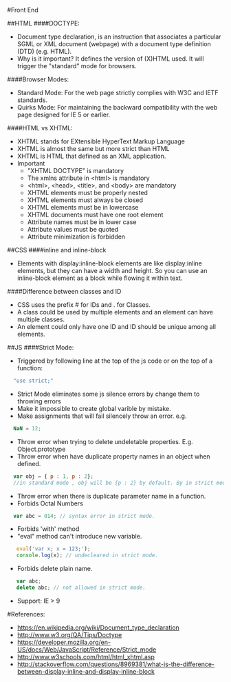 #Front End

##HTML
####DOCTYPE: 
* Document type declaration, is an instruction that associates a particular SGML or XML document (webpage) with a document type definition (DTD) (e.g. HTML).
* Why is it important? It defines the version of (X)HTML used. It will trigger the "standard" mode for browsers. 

####Browser Modes:
* Standard Mode: For the web page strictly complies with W3C and IETF standards.
* Quirks Mode: For maintaining the backward compatibility with the web page designed for IE 5 or earlier.

####HTML vs XHTML:
* XHTML stands for EXtensible HyperText Markup Language
* XHTML is almost the same but more strict than HTML
* XHTML is HTML that defined as an XML application.
* Important
  * "XHTML DOCTYPE" is mandatory
  * The xmlns attribute in \<html\> is mandatory
  * \<html\>, \<head\>, \<title\>, and \<body\> are mandatory
  * XHTML elements must be properly nested
  * XHTML elements must always be closed
  * XHTML elements must be in lowercase
  * XHTML documents must have one root element
  * Attribute names must be in lower case
  * Attribute values must be quoted
  * Attribute minimization is forbidden 

##CSS
####inline and inline-block
* Elements with display:inline-block elements are like display:inline elements, but they can have a width and height. So you can use an inline-block element as a block while flowing it within text.

####Difference between classes and ID
* CSS uses the prefix # for IDs and . for Classes.
* A class could be used by multiple elements and an element can have multiple classes.
* An element could only have one ID and ID should be unique among all elements.

##JS
####Strict Mode:
* Triggered by following line at the top of the js code or on the top of a function:
```javascript
  "use strict;"
```
* Strict Mode eliminates some js silence errors by change them to throwing errors
 * Make it impossible to create global varible by mistake.
 * Make assignments that will fail silencely throw an error. e.g.
  ```javascript
    NaN = 12;
  ```
 * Throw error when trying to delete undeletable properties. E.g. Object.prototype
 * Throw error when have duplicate property names in an object when defined.
  ```javascript
    var obj = { p : 1, p : 2};
    //in standard mode , obj will be {p : 2} by default. By in strict mode, it will throw a error.
  ```
 * Throw error when there is duplicate parameter name in a function.
 * Forbids Octal Numbers
  ```javascript
    var abc = 014; // syntax error in strict mode.
  ```
 * Forbids 'with' method
 * "eval" method can't introduce new variable.
 ```javascript
    eval('var x; x = 123;');
    console.log(x); // undecleared in strict mode.
 ```
 * Forbids delete plain name.
 ```javascript
    var abc;
    delete abc; // not allowed in strict mode.
 ```
* Support: IE > 9
 
#References:
* https://en.wikipedia.org/wiki/Document_type_declaration
* http://www.w3.org/QA/Tips/Doctype
* https://developer.mozilla.org/en-US/docs/Web/JavaScript/Reference/Strict_mode
* http://www.w3schools.com/html/html_xhtml.asp
* http://stackoverflow.com/questions/8969381/what-is-the-difference-between-display-inline-and-display-inline-block

